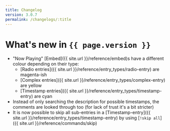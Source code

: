 ```yaml
---
title: Changelog
version: 3.0.7
permalink: /changelogs/:title
---
```

# What's new in `{{ page.version }}`

- "Now Playing" [Embed]({{ site.url }}/reference/embed)s have a different colour depending on their type:
  * [Radio entries]({{ site.url }}/reference/entry_types/radio-entry) are magenta-ish
  * [Complex entries]({{ site.url }}/reference/entry_types/complex-entry) are yellow
  * [Timestamp entries]({{ site.url }}/reference/entry_types/timestamp-entry) are cyan
- Instead of only searching the description for possible timestamps, the comments are looked through too (for lack of trust it's a bit stricter)
- It is now possible to skip all sub-entries in a [Timestamp-entry]({{ site.url }}/reference/entry_types/timestamp-entry) by using [`!skip all`]({{ site.url }}/reference/commands/skip)
